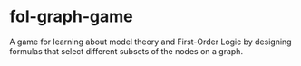 # fol-graph-game

A game for learning about model theory and First-Order Logic by designing formulas that select different subsets of the nodes on a graph.
